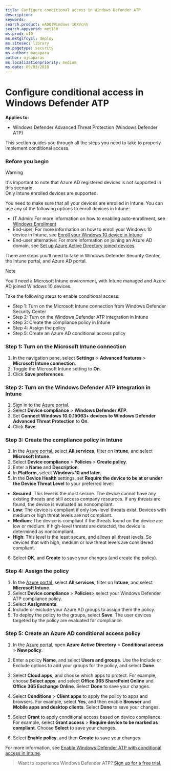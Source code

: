 ```yaml
---
title: Configure conditional access in Windows Defender ATP
description: 
keywords: 
search.product: eADQiWindows 10XVcnh
search.appverid: met150
ms.prod: w10
ms.mktglfcycl: deploy
ms.sitesec: library
ms.pagetype: security
ms.author: macapara
author: mjcaparas
ms.localizationpriority: medium
ms.date: 09/03/2018
---
```


# Configure conditional access in Windows Defender ATP
**Applies to:**
- Windows Defender Advanced Threat Protection (Windows Defender ATP)

This section guides you through all the steps you need to take to properly implement conditional access.

### Before you begin
>[!WARNING] 
>It's important to note that Azure AD registered devices is not supported in this scenario.</br>
>Only Intune enrolled devices are supported.

You need to make sure that all your devices are enrolled in Intune. You can use any of the following options to enroll devices in Intune:


- IT Admin: For more information on how to enabling auto-enrollment, see [Windows Enrollment](https://docs.microsoft.com/intune/windows-enroll#enable-windows-10-automatic-enrollment)
- End-user: For more information on how to enroll your Windows 10 device in Intune, see [Enroll your Windows 10 device in Intune](https://docs.microsoft.com/intune-user-help/enroll-your-w10-device-access-work-or-school)
- End-user alternative: For more information on joining an Azure AD domain, see [Set up Azure Active Directory joined devices](https://docs.microsoft.com/azure/active-directory/device-management-azuread-joined-devices-setup).



There are steps you'll need to take in Windows Defender Security Center, the Intune portal, and Azure AD portal.

> [!NOTE] 
> You'll need a Microsoft Intune environment, with Intune managed and Azure AD joined Windows 10 devices.

Take the following steps to enable conditional access:
- Step 1: Turn on the Microsoft Intune connection from Windows Defender Security Center
- Step 2: Turn on the Windows Defender ATP integration in Intune
- Step 3: Create the compliance policy in Intune
- Step 4: Assign the policy 
- Step 5: Create an Azure AD conditional access policy


### Step 1: Turn on the Microsoft Intune connection
1. In the navigation pane, select **Settings** > **Advanced features** > **Microsoft Intune connection**.
2. Toggle the Microsoft Intune setting to **On**.
3. Click **Save preferences**.


### Step 2: Turn on the Windows Defender ATP integration in Intune
1. Sign in to the [Azure portal](https://portal.azure.com).
2. Select **Device compliance** > **Windows Defender ATP**.
3. Set **Connect Windows 10.0.15063+ devices to Windows Defender Advanced Threat Protection** to **On**.
4. Click **Save**.


### Step 3: Create the compliance policy in Intune
1. In the [Azure portal](https://portal.azure.com), select **All services**, filter on **Intune**, and select **Microsoft Intune**.
2. Select **Device compliance** > **Policies** > **Create policy**.
3. Enter a **Name** and **Description**.
4. In **Platform**, select **Windows 10 and later**.
5. In the **Device Health** settings, set **Require the device to be at or under the Device Threat Level** to your preferred level:

  - **Secured**: This level is the most secure. The device cannot have any existing threats and still access company resources. If any threats are found, the device is evaluated as noncompliant.
  - **Low**: The device is compliant if only low-level threats exist. Devices with medium or high threat levels are not compliant.
  - **Medium**: The device is compliant if the threats found on the device are low or medium. If high-level threats are detected, the device is determined as noncompliant.
  - **High**: This level is the least secure, and allows all threat levels. So devices that with high, medium or low threat levels are considered compliant.

6. Select **OK**, and **Create** to save your changes (and create the policy).

### Step 4: Assign the policy
1. In the [Azure portal](https://portal.azure.com), select **All services**, filter on **Intune**, and select **Microsoft Intune**.
2. Select **Device compliance** > **Policies**> select your Windows Defender ATP compliance policy.
3. Select **Assignments**.
4. Include or exclude your Azure AD groups to assign them the policy.
5. To deploy the policy to the groups, select **Save**. The user devices targeted by the policy are evaluated for compliance.

### Step 5: Create an Azure AD conditional access policy
1. In the [Azure portal](https://portal.azure.com), open **Azure Active Directory** > **Conditional access** > **New policy**.
2. Enter a policy **Name**, and select **Users and groups**. Use the Include or Exclude options to add your groups for the policy, and select **Done**.
3. Select **Cloud apps**, and choose which apps to protect. For example, choose **Select apps**, and select **Office 365 SharePoint Online** and **Office 365 Exchange Online**. Select **Done** to save your changes.

4. Select **Conditions** > **Client apps** to apply the policy to apps and browsers. For example, select **Yes**, and then enable **Browser** and **Mobile apps and desktop clients**. Select **Done** to save your changes.

5. Select **Grant** to apply conditional access based on device compliance. For example, select **Grant access** > **Require device to be marked as compliant**. Choose **Select** to save your changes.

6. Select **Enable policy**, and then **Create** to save your changes.

For more information, see [Enable Windows Defender ATP with conditional access in Intune](https://docs.microsoft.com/intune/advanced-threat-protection).

>Want to experience Windows Defender ATP? [Sign up for a free trial.](https://www.microsoft.com/en-us/WindowsForBusiness/windows-atp?ocid=docs-wdatp-conditionalaccess-belowfoldlink)
